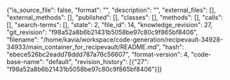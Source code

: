 {"is_source_file": false, "format": "", "description": "", "external_files": [], "external_methods": [], "published": [], "classes": [], "methods": [], "calls": [], "search-terms": [], "state": 2, "file_id": 14, "knowledge_revision": 27, "git_revision": "f98a52a8b6b21431b5058be97c80c9f865bf8406", "filename": "/home/kavia/workspace/code-generation/recipevault-34928-34933/main_container_for_recipevault/README.md", "hash": "ebece526bc2eadd78ddd787a76c56607", "format-version": 4, "code-base-name": "default", "revision_history": [{"27": "f98a52a8b6b21431b5058be97c80c9f865bf8406"}]}